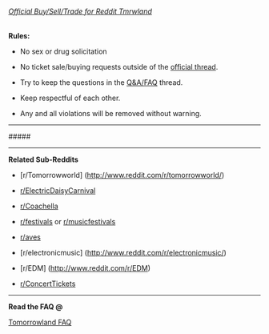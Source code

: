 ###### [Official Buy/Sell/Trade for Reddit Tmrwland](http://www.reddit.com/r/Tomorrowland/comments/2tz31j/official_tomorrowland_2015_ticket_buyselltrade/)

**Rules:**

+ No sex or drug solicitation

+ No ticket sale/buying requests outside of the [official thread](http://www.reddit.com/r/Tomorrowland/comments/2tz31j/official_tomorrowland_2015_ticket_buyselltrade/).

+ Try to keep the questions in the [Q&A/FAQ](http://www.reddit.com/r/Tomorrowland/comments/1y5whq/official_faqqa_tomorrowland_and_dreamville/) thread.

+ Keep respectful of each other.

+ Any and all violations will be removed without warning.

---

#####[ ](http://www.tomorrowland.be/)

---

**Related Sub-Reddits**

+ [r/Tomorrowworld] (http://www.reddit.com/r/tomorrowworld/)

+ [r/ElectricDaisyCarnival](http://www.reddit.com/r/electricdaisycarnival)

+ [r/Coachella](http://www.reddit.com/r/Coachella)

+ [r/festivals](http://www.reddit.com/r/festivals/) or [r/musicfestivals](http://www.reddit.com/r/musicfestivals)

+ [r/aves](http://www.reddit.com/r/aves/)

+ [r/electronicmusic] (http://www.reddit.com/r/electronicmusic/)

+ [r/EDM] (http://www.reddit.com/r/EDM)

+ [r/ConcertTickets](http://www.reddit.com/r/ConcertTickets)

---

**Read the FAQ @** 

[Tomorrowland FAQ](http://www.tomorrowland.com/en/faq/frequently-asked-questions-0)
